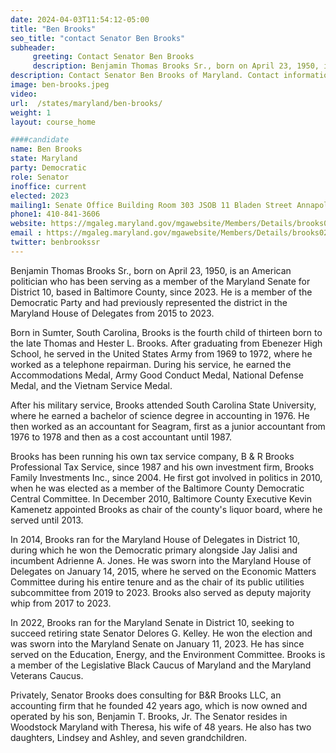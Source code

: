 ```yaml
---
date: 2024-04-03T11:54:12-05:00
title: "Ben Brooks"
seo_title: "contact Senator Ben Brooks"
subheader:
     greeting: Contact Senator Ben Brooks
     description: Benjamin Thomas Brooks Sr., born on April 23, 1950, is an American politician affiliated with the Democratic Party. He has been serving as a member of the Maryland Senate for District 10, based in Baltimore County, since 2023.
description: Contact Senator Ben Brooks of Maryland. Contact information for Ben Brooks includes email address, phone number, and mailing address.
image: ben-brooks.jpeg
video:
url:  /states/maryland/ben-brooks/
weight: 1
layout: course_home

####candidate
name: Ben Brooks
state: Maryland
party: Democratic
role: Senator
inoffice: current
elected: 2023
mailing1: Senate Office Building Room 303 JSOB 11 Bladen Street Annapolis, MD 21401
phone1: 410-841-3606
website: https://mgaleg.maryland.gov/mgawebsite/Members/Details/brooks02/
email : https://mgaleg.maryland.gov/mgawebsite/Members/Details/brooks02/
twitter: benbrookssr
---
```


Benjamin Thomas Brooks Sr., born on April 23, 1950, is an American politician who has been serving as a member of the Maryland Senate for District 10, based in Baltimore County, since 2023. He is a member of the Democratic Party and had previously represented the district in the Maryland House of Delegates from 2015 to 2023.

Born in Sumter, South Carolina, Brooks is the fourth child of thirteen born to the late Thomas and Hester L. Brooks. After graduating from Ebenezer High School, he served in the United States Army from 1969 to 1972, where he worked as a telephone repairman. During his service, he earned the Accommodations Medal, Army Good Conduct Medal, National Defense Medal, and the Vietnam Service Medal.

After his military service, Brooks attended South Carolina State University, where he earned a bachelor of science degree in accounting in 1976. He then worked as an accountant for Seagram, first as a junior accountant from 1976 to 1978 and then as a cost accountant until 1987.

Brooks has been running his own tax service company, B & R Brooks Professional Tax Service, since 1987 and his own investment firm, Brooks Family Investments Inc., since 2004. He first got involved in politics in 2010, when he was elected as a member of the Baltimore County Democratic Central Committee. In December 2010, Baltimore County Executive Kevin Kamenetz appointed Brooks as chair of the county's liquor board, where he served until 2013.

In 2014, Brooks ran for the Maryland House of Delegates in District 10, during which he won the Democratic primary alongside Jay Jalisi and incumbent Adrienne A. Jones. He was sworn into the Maryland House of Delegates on January 14, 2015, where he served on the Economic Matters Committee during his entire tenure and as the chair of its public utilities subcommittee from 2019 to 2023. Brooks also served as deputy majority whip from 2017 to 2023.

In 2022, Brooks ran for the Maryland Senate in District 10, seeking to succeed retiring state Senator Delores G. Kelley. He won the election and was sworn into the Maryland Senate on January 11, 2023. He has since served on the Education, Energy, and the Environment Committee. Brooks is a member of the Legislative Black Caucus of Maryland and the Maryland Veterans Caucus.

Privately, Senator Brooks does consulting for B&R Brooks LLC, an accounting firm that he founded 42 years ago, which is now owned and operated by his son, Benjamin T. Brooks, Jr. The Senator resides in Woodstock Maryland with Theresa, his wife of 48 years. He also has two daughters, Lindsey and Ashley, and seven grandchildren.

